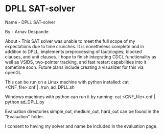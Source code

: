 # DPLL SAT-solver

Name - DPLL SAT-solver

By - Arnav Despande

About - This SAT solver was unable to meet the full scope of my expectations due to time crunches. It is nonetheless complete and in addition to DPLL, implements preprocessing of tautologies, blocked clauses, and unit clauses. I hope to finish integrating CDCL functionality as well as VSIDS, two-pointer tracking, and fast restart capabilities into it sometime soon. Future plans include creating a visualizer for this via openGL.

This can be run on a Linux machine with python installed: cat <CNF_file>.cnf | ./run_ad_DPLL.sh

Windows machines with python can run it by running: cat <CNF_file>.cnf | python ad_DPLL.py

Evaluation directories simple_out, medium_out, hard_out can be found in the "Evaluation" folder.

I consent to having my solver and name be included in the evaluation page.
